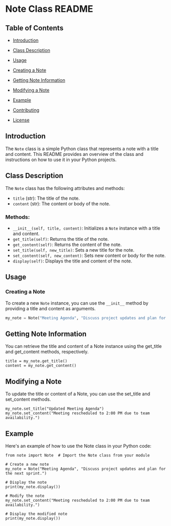 
# Note Class README

## Table of Contents

- [Introduction](#introduction)

- [Class Description](#class-description)

- [Usage](#usage)

- [Creating a Note](#creating-a-note)

- [Getting Note Information](#getting-note-information)

- [Modifying a Note](#modifying-a-note)

- [Example](#example)

- [Contributing](#contributing)

- [License](#license)

## Introduction

The `Note` class is a simple Python class that represents a note with a title and content. This README provides an overview of the class and instructions on how to use it in your Python projects.

## Class Description

The `Note` class has the following attributes and methods:

- `title` (str): The title of the note.
- `content` (str): The content or body of the note.

### Methods:

- `__init__(self, title, content)`: Initializes a `Note` instance with a title and content.
- `get_title(self)`: Returns the title of the note.
- `get_content(self)`: Returns the content of the note.
- `set_title(self, new_title)`: Sets a new title for the note.
- `set_content(self, new_content)`: Sets new content or body for the note.
- `display(self)`: Displays the title and content of the note.

## Usage

  

### Creating a Note

To create a new `Note` instance, you can use the `__init__` method by providing a title and content as arguments.

```python
my_note = Note("Meeting Agenda", "Discuss project updates and plan for the next sprint.")
```

## Getting Note Information

You can retrieve the title and content of a Note instance using the get_title and get_content methods, respectively.
```
title = my_note.get_title()
content = my_note.get_content()
```

## Modifying a Note

To update the title or content of a Note, you can use the set_title and set_content methods.
```
my_note.set_title("Updated Meeting Agenda")
my_note.set_content("Meeting rescheduled to 2:00 PM due to team availability.")
```

## Example

Here's an example of how to use the Note class in your Python code:
```
from note import Note  # Import the Note class from your module

# Create a new note
my_note = Note("Meeting Agenda", "Discuss project updates and plan for the next sprint.")

# Display the note
print(my_note.display())

# Modify the note
my_note.set_content("Meeting rescheduled to 2:00 PM due to team availability.")

# Display the modified note
print(my_note.display())
```
